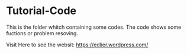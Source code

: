 # Tutorial-Code

This is the folder whitch containing some codes. 
The code shows some fuctions or problem resoving.

Visit Here to see the websit: 
https://edlier.wordpress.com/
